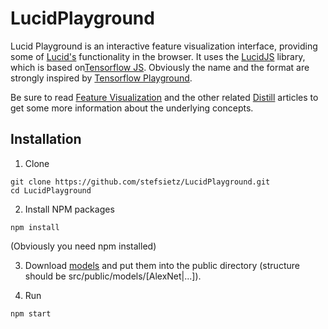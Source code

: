 # LucidPlayground

Lucid Playground is an interactive feature visualization interface, providing some of [Lucid's](https://github.com/tensorflow/lucid) functionality in the browser.
It uses the [LucidJS](https://github.com/stefsietz/LucidJS) library, which is based on[Tensorflow JS](https://www.tensorflow.org/js).
Obviously the name and the format are strongly inspired by [Tensorflow Playground](https://playground.tensorflow.org).

Be sure to read [Feature Visualization](https://distill.pub/2017/feature-visualization/) and the other related [Distill](https://distill.pub) articles to get some more information about the underlying concepts.

## Installation

1. Clone
```
git clone https://github.com/stefsietz/LucidPlayground.git
cd LucidPlayground
```

2. Install NPM packages
```
npm install
```
(Obviously you need npm installed)

3. Download [models](https://drive.google.com/open?id=1RWZMHFMFnUMKCwHybUCEONC4HiScsuTM)
and put them into the public directory (structure should be src/public/models/[AlexNet|...]).

4. Run
```
npm start
```
